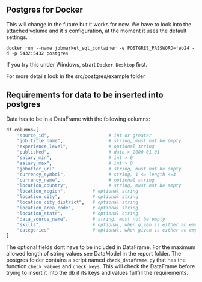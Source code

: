 ## Postgres for Docker 
This will change in the future but it works for now.
We have to look into the attached volume and it´s configuration, at the moment it uses the
default settings.

```shell
docker run --name jobmarket_sql_container -e POSTGRES_PASSWORD=feb24 -d -p 5432:5432 postgres
```
If you try this under Windows, strart `Docker Desktop` first.

For more details look in the src/postgres/example folder

## Requirements for data to be inserted into postgres
Data has to be in a DataFrame with the following columns:
```python
df.columns=[
    "source_id",                      # int or greater
    "job_title_name",                 # string, must not be empty
    "experience_level",               # optional string
    "published",                      # date > 2000-01-01
    "salary_min",                     # int > 0
    "salary_max",                     # int > 0
    "joboffer_url"                    # string, must not be empty
    "currency_symbol",                # string, 1 <= length <=3 
    "currency_name",                  # optional string
    "location_country",               # string, must not be empty
    "location_region",          # optional string
    "location_city",            # optional string
    "location_city_district",   # optional string
    "location_area_code",       # optional string
    "location_state",           # optional string
    "data_source_name",         # string, must not be empty
    "skills",                   # optional, when given is either an empty list or must contain non empty strings
    "categories"                # optional, when given is either an empty list or must contain non empty strings
]
```
The optional fields dont have to be included in DataFrame.
For the maximum allowed length of string values see DataModel in the report folder.
The postgres folder contains a script named `check_dataframe.py` that has the function `check_values` and `check_keys`.
This will check the DataFrame before trying to insert it into the db if its keys and values fullfill
the requirements.